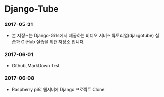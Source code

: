 # Django-Tube


### 2017-05-31
+ 본 저장소는 Django-Girls에서 제공하는 비디오 서비스 튜토리얼(djangotube) 
실습과 GitHub 실습을 위한 저장소 입니다.

### 2017-06-01
+ Github, MarkDown Test

### 2017-06-08
+ Raspberry pi의 웹서버에 Django 프로젝트 Clone